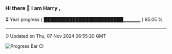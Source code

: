 ### Hi there 👋 I am Harry , 

⏳ Year progress { █████████████████████████▁▁▁▁▁ } 85.05 %

---

⏰ Updated on Thu, 07 Nov 2024 06:55:20 GMT

![Progress Bar CI](https://github.com/duykhang68/duykhang68/workflows/Progress%20Bar%20CI/badge.svg)
